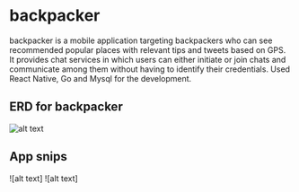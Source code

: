 # backpacker
backpacker is a mobile application targeting backpackers who can see recommended popular places with relevant tips and tweets based on GPS.
It provides chat services in which users can either initiate or join chats and communicate among them without having to identify their credentials.
Used React Native, Go and Mysql for the development. 


## ERD for backpacker 
![alt text](https://github.com/kimshy9805/backpacker/blob/main/DB/ERD.png?raw=true)



## App snips
![alt text]
![alt text]
